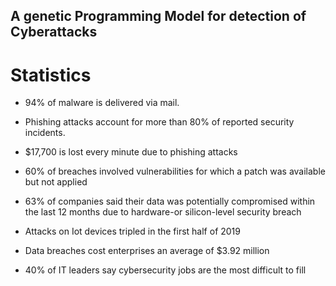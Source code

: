## A genetic Programming Model for detection of Cyberattacks

# Statistics

- 94% of malware is delivered via mail.

- Phishing attacks account for more than 80% of reported security
incidents.

- $17,700 is lost every minute due to phishing attacks
- 60% of breaches involved vulnerabilities for which a patch was available
but not applied
- 63% of companies said their data was potentially compromised within
the last 12 months due to hardware-or silicon-level security breach
- Attacks on Iot devices tripled in the first half of 2019
- Data breaches cost enterprises an average of $3.92 million
- 40% of IT leaders say cybersecurity jobs are the most difficult to fill 